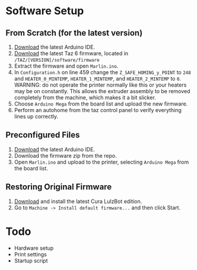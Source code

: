 # Software Setup
## From Scratch (for the latest version)
1. [Download](https://www.arduino.cc/en/Main/Software) the latest Arduino IDE.
2. [Download](http://download.lulzbot.com/TAZ/) the latest Taz 6 firmware, located in `/TAZ/[VERSION]/software/firmware`
3. Extract the firmware and open `Marlin.ino`.
4. In `Configuration.h` on line 459 change the `Z_SAFE_HOMING_y_POINT` to `248` and `HEATER_0_MINTEMP`, `HEATER_1_MINTEMP`, and `HEATER_2_MINTEMP` to `0`. WARNING: do not operate the printer normally like this or your heaters may be on constantly. This allows the extruder assembly to be removed completely from the machine, which makes it a bit slicker.
5. Choose `Arduino Mega` from the board list and upload the new firmware.
6. Perform an autohome from the taz control panel to verify everything lines up correctly.

## Preconfigured Files
1. [Download](https://www.arduino.cc/en/Main/Software) the latest Arduino IDE.
2. Download the firmware zip from the repo.
3. Open `Marlin.ino` and upload to the printer, selecting `Arduino Mega` from the board list.

## Restoring Original Firmware
1. [Download](https://www.lulzbot.com/cura) and install the latest Cura LulzBot edition.
2. Go to `Machine -> Install default firmware...` and then click Start.

# Todo
* Hardware setup
* Print settings
* Startup script

